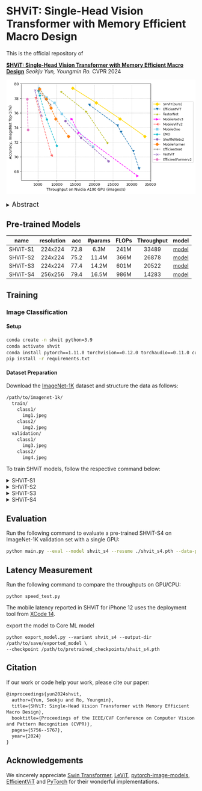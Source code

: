 # SHViT: Single-Head Vision Transformer with Memory Efficient Macro Design

This is the official repository of 

[**SHViT: Single-Head Vision Transformer with Memory Efficient Macro Design**](https://arxiv.org/abs/2401.16456)
*Seokju Yun, Youngmin Ro.* CVPR 2024

![SHViT Performance](acc_vs_thro.png)

<details>
  <summary>
  <font size="+1">Abstract</font>
  </summary>
Recently, efficient Vision Transformers have shown great performance with low latency on resource-constrained devices. Conventionally, they use 4x4 patch embeddings and a 4-stage structure at the macro level, while utilizing sophisticated attention with multi-head configuration at the micro level. This paper aims to address computational redundancy at all design levels in a memory-efficient manner. We discover that using larger-stride patchify stem not only reduces memory access costs but also achieves competitive performance by leveraging token representations with reduced spatial redundancy from the early stages. Furthermore, our preliminary analyses suggest that attention layers in the early stages can be substituted with convolutions, and several attention heads in the latter stages are computationally redundant. To handle this, we introduce a single-head attention module that inherently prevents head redundancy and simultaneously boosts accuracy by parallelly combining global and local information. Building upon our solutions, we introduce SHViT, a Single-Head Vision Transformer that obtains the state-of-the-art speed-accuracy tradeoff. For example, on ImageNet-1k, our SHViT-S4 is 3.3x, 8.1x, and 2.4x faster than MobileViTv2 x1.0 on GPU, CPU, and iPhone12 mobile device, respectively, while being 1.3% more accurate. For object detection and instance segmentation on MS COCO using Mask-RCNN head, our model achieves performance comparable to FastViT-SA12 while exhibiting 3.8x and 2.0x lower backbone latency on GPU and mobile device, respectively.
</details>


## Pre-trained Models
| name | resolution | acc | #params | FLOPs | Throughput | model |
|:---:|:---:|:---:|:---:| :---:|:---:|:---:|
| SHViT-S1 | 224x224 | 72.8 | 6.3M | 241M | 33489 |[model](https://github.com/ysj9909/SHViT/releases/download/v1.0/shvit_s1.pth) |
| SHViT-S2 | 224x224 | 75.2 | 11.4M | 366M | 26878 | [model](https://github.com/ysj9909/SHViT/releases/download/v1.0/shvit_s2.pth) |
| SHViT-S3 | 224x224 | 77.4 | 14.2M | 601M | 20522 | [model](https://github.com/ysj9909/SHViT/releases/download/v1.0/shvit_s3.pth) |
| SHViT-S4 | 256x256 | 79.4 | 16.5M | 986M | 14283 | [model](https://github.com/ysj9909/SHViT/releases/download/v1.0/shvit_s4.pth) |


## Training
### Image Classification

#### Setup
```bash
conda create -n shvit python=3.9
conda activate shvit
conda install pytorch==1.11.0 torchvision==0.12.0 torchaudio==0.11.0 cudatoolkit=11.3 -c pytorch
pip install -r requirements.txt
```

#### Dataset Preparation

Download the [ImageNet-1K](http://image-net.org/) dataset and structure the data as follows:
```
/path/to/imagenet-1k/
  train/
    class1/
      img1.jpeg
    class2/
      img2.jpeg
  validation/
    class1/
      img3.jpeg
    class2/
      img4.jpeg
```

To train SHViT models, follow the respective command below:
<details>
<summary>
SHViT-S1
</summary>

```
python -m torch.distributed.launch --nproc_per_node=8 --master_port 12345 --use_env main.py --model shvit_s1 --data-path $PATH_TO_IMAGENET --dist-eval --weight-decay 0.025
```
</details>

<details>
<summary>
SHViT-S2
</summary>

```
python -m torch.distributed.launch --nproc_per_node=8 --master_port 12345 --use_env main.py --model shvit_s2 --data-path $PATH_TO_IMAGENET --dist-eval --weight-decay 0.032
```
</details>

<details>
<summary>
SHViT-S3
</summary>

```
python -m torch.distributed.launch --nproc_per_node=8 --master_port 12345 --use_env main.py --model shvit_s3 --data-path $PATH_TO_IMAGENET --dist-eval --weight-decay 0.035
```
</details>

<details>
<summary>
SHViT-S4
</summary>

```
python -m torch.distributed.launch --nproc_per_node=8 --master_port 12345 --use_env main.py --model shvit_s4 --data-path $PATH_TO_IMAGENET --dist-eval --weight-decay 0.03 --input-size 256
```
</details>


## Evaluation
Run the following command to evaluate a pre-trained SHViT-S4 on ImageNet-1K validation set with a single GPU:
```bash
python main.py --eval --model shvit_s4 --resume ./shvit_s4.pth --data-path $PATH_TO_IMAGENET --input-size 256
```


## Latency Measurement
Run the following command to compare the throughputs on GPU/CPU:

```
python speed_test.py
```

The mobile latency reported in SHViT for iPhone 12 uses the deployment tool from [XCode 14](https://developer.apple.com/videos/play/wwdc2022/10027/).

export the model to Core ML model

```
python export_model.py --variant shvit_s4 --output-dir /path/to/save/exported_model \
--checkpoint /path/to/pretrained_checkpoints/shvit_s4.pth
```

## Citation
If our work or code help your work, please cite our paper:
```
@inproceedings{yun2024shvit,
  author={Yun, Seokju and Ro, Youngmin},
  title={SHViT: Single-Head Vision Transformer with Memory Efficient Macro Design},
  booktitle={Proceedings of the IEEE/CVF Conference on Computer Vision and Pattern Recognition (CVPR)},
  pages={5756--5767},
  year={2024}
}
```

## Acknowledgements
We sincerely appreciate [Swin Transformer](https://github.com/microsoft/swin-transformer), [LeViT](https://github.com/facebookresearch/LeViT), [pytorch-image-models](https://github.com/rwightman/pytorch-image-models), [EfficientViT](https://github.com/microsoft/Cream/tree/main/EfficientViT) and [PyTorch](https://github.com/pytorch/pytorch) for their wonderful implementations.
